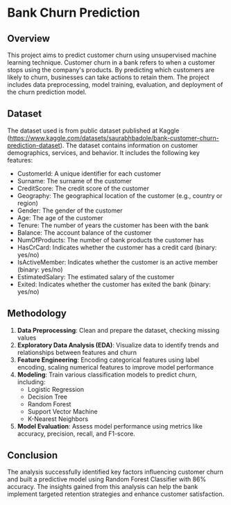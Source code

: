# Bank Churn Prediction
## Overview
This project aims to predict customer churn using unsupervised machine learning technique. Customer churn in a bank refers to when a customer stops using the company's products. By predicting which customers are likely to churn, businesses can take actions to retain them. The project includes data preprocessing, model training, evaluation, and deployment of the churn prediction model.

## Dataset
The dataset used is from public dataset published at Kaggle (https://www.kaggle.com/datasets/saurabhbadole/bank-customer-churn-prediction-dataset). The dataset contains information on customer demographics, services, and behavior. It includes the following key features:

- CustomerId: A unique identifier for each customer
- Surname: The surname of the customer
- CreditScore: The credit score of the customer
- Geography: The geographical location of the customer (e.g., country or region)
- Gender: The gender of the customer
- Age: The age of the customer
- Tenure: The number of years the customer has been with the bank
- Balance: The account balance of the customer
- NumOfProducts: The number of bank products the customer has
- HasCrCard: Indicates whether the customer has a credit card (binary: yes/no)
- IsActiveMember: Indicates whether the customer is an active member (binary: yes/no)
- EstimatedSalary: The estimated salary of the customer
- Exited: Indicates whether the customer has exited the bank (binary: yes/no)

## Methodology
1. **Data Preprocessing**: Clean and prepare the dataset, checking missing values
2. **Exploratory Data Analysis (EDA)**: Visualize data to identify trends and relationships between features and churn
3. **Feature Engineering**: Encoding categorical features using label encoding, scaling numerical features to improve model performance
4. **Modeling**: Train various classification models to predict churn, including:
   - Logistic Regression
   - Decision Tree
   - Random Forest
   - Support Vector Machine
   - K-Nearest Neighbors
5. **Model Evaluation**: Assess model performance using metrics like accuracy, precision, recall, and F1-score.

## Conclusion
The analysis successfully identified key factors influencing customer churn and built a predictive model using Random Forest Classifier with 86% accuracy. The insights gained from this analysis can help the bank implement targeted retention strategies and enhance customer satisfaction.
